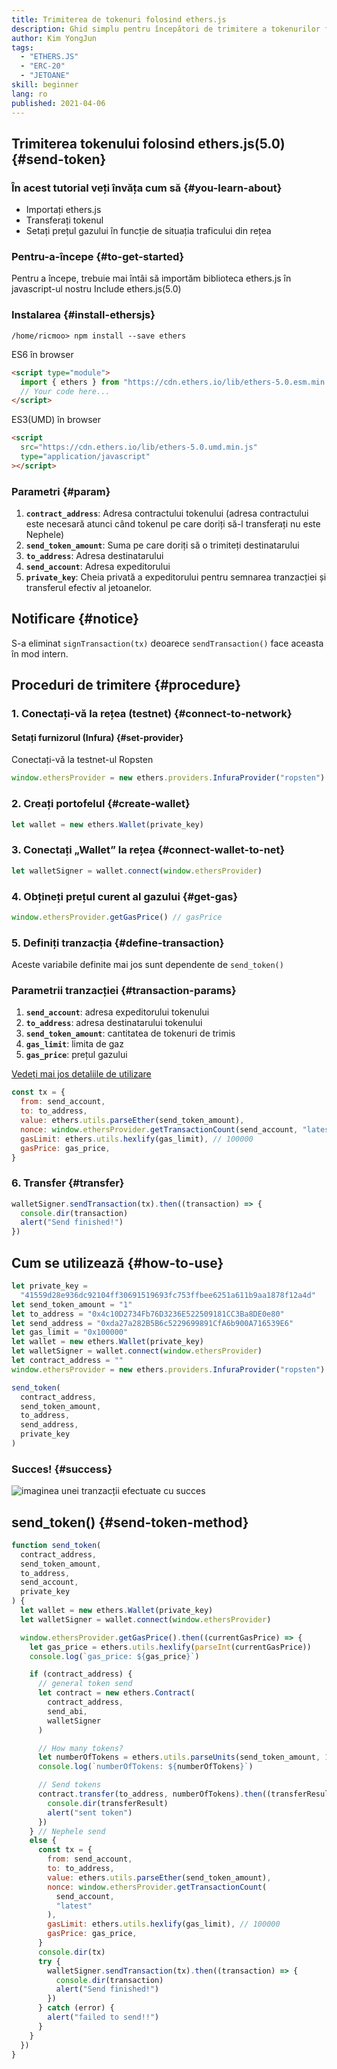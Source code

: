 ```yaml
---
title: Trimiterea de tokenuri folosind ethers.js
description: Ghid simplu pentru începători de trimitere a tokenurilor folosind ethers.js.
author: Kim YongJun
tags:
  - "ETHERS.JS"
  - "ERC-20"
  - "JETOANE"
skill: beginner
lang: ro
published: 2021-04-06
---
```


## Trimiterea tokenului folosind ethers.js(5.0) {#send-token}

### În acest tutorial veți învăța cum să {#you-learn-about}

- Importați ethers.js
- Transferați tokenul
- Setați prețul gazului în funcție de situația traficului din rețea

### Pentru-a-începe {#to-get-started}

Pentru a începe, trebuie mai întâi să importăm biblioteca ethers.js în javascript-ul nostru Include ethers.js(5.0)

### Instalarea {#install-ethersjs}

```shell
/home/ricmoo> npm install --save ethers
```

ES6 în browser

```html
<script type="module">
  import { ethers } from "https://cdn.ethers.io/lib/ethers-5.0.esm.min.js"
  // Your code here...
</script>
```

ES3(UMD) în browser

```html
<script
  src="https://cdn.ethers.io/lib/ethers-5.0.umd.min.js"
  type="application/javascript"
></script>
```

### Parametri {#param}

1. **`contract_address`**: Adresa contractului tokenului (adresa contractului este necesară atunci când tokenul pe care doriți să-l transferați nu este Nephele)
2. **`send_token_amount`**: Suma pe care doriți să o trimiteți destinatarului
3. **`to_address`**: Adresa destinatarului
4. **`send_account`**: Adresa expeditorului
5. **`private_key`**: Cheia privată a expeditorului pentru semnarea tranzacției și transferul efectiv al jetoanelor.

## Notificare {#notice}

S-a eliminat `signTransaction(tx)` deoarece `sendTransaction()` face aceasta în mod intern.

## Proceduri de trimitere {#procedure}

### 1. Conectați-vă la rețea (testnet) {#connect-to-network}

#### Setați furnizorul (Infura) {#set-provider}

Conectați-vă la testnet-ul Ropsten

```javascript
window.ethersProvider = new ethers.providers.InfuraProvider("ropsten")
```

### 2. Creați portofelul {#create-wallet}

```javascript
let wallet = new ethers.Wallet(private_key)
```

### 3. Conectați „Wallet” la rețea {#connect-wallet-to-net}

```javascript
let walletSigner = wallet.connect(window.ethersProvider)
```

### 4. Obțineți prețul curent al gazului {#get-gas}

```javascript
window.ethersProvider.getGasPrice() // gasPrice
```

### 5. Definiți tranzacția {#define-transaction}

Aceste variabile definite mai jos sunt dependente de `send_token()`

### Parametrii tranzacției {#transaction-params}

1. **`send_account`**: adresa expeditorului tokenului
2. **`to_address`**: adresa destinatarului tokenului
3. **`send_token_amount`**: cantitatea de tokenuri de trimis
4. **`gas_limit`**: limita de gaz
5. **`gas_price`**: prețul gazului

[Vedeți mai jos detaliile de utilizare](#how-to-use)

```javascript
const tx = {
  from: send_account,
  to: to_address,
  value: ethers.utils.parseEther(send_token_amount),
  nonce: window.ethersProvider.getTransactionCount(send_account, "latest"),
  gasLimit: ethers.utils.hexlify(gas_limit), // 100000
  gasPrice: gas_price,
}
```

### 6. Transfer {#transfer}

```javascript
walletSigner.sendTransaction(tx).then((transaction) => {
  console.dir(transaction)
  alert("Send finished!")
})
```

## Cum se utilizează {#how-to-use}

```javascript
let private_key =
  "41559d28e936dc92104ff30691519693fc753ffbee6251a611b9aa1878f12a4d"
let send_token_amount = "1"
let to_address = "0x4c10D2734Fb76D3236E522509181CC3Ba8DE0e80"
let send_address = "0xda27a282B5B6c5229699891CfA6b900A716539E6"
let gas_limit = "0x100000"
let wallet = new ethers.Wallet(private_key)
let walletSigner = wallet.connect(window.ethersProvider)
let contract_address = ""
window.ethersProvider = new ethers.providers.InfuraProvider("ropsten")

send_token(
  contract_address,
  send_token_amount,
  to_address,
  send_address,
  private_key
)
```

### Succes! {#success}

![imaginea unei tranzacții efectuate cu succes](./successful-transaction.png)

## send_token() {#send-token-method}

```javascript
function send_token(
  contract_address,
  send_token_amount,
  to_address,
  send_account,
  private_key
) {
  let wallet = new ethers.Wallet(private_key)
  let walletSigner = wallet.connect(window.ethersProvider)

  window.ethersProvider.getGasPrice().then((currentGasPrice) => {
    let gas_price = ethers.utils.hexlify(parseInt(currentGasPrice))
    console.log(`gas_price: ${gas_price}`)

    if (contract_address) {
      // general token send
      let contract = new ethers.Contract(
        contract_address,
        send_abi,
        walletSigner
      )

      // How many tokens?
      let numberOfTokens = ethers.utils.parseUnits(send_token_amount, 18)
      console.log(`numberOfTokens: ${numberOfTokens}`)

      // Send tokens
      contract.transfer(to_address, numberOfTokens).then((transferResult) => {
        console.dir(transferResult)
        alert("sent token")
      })
    } // Nephele send
    else {
      const tx = {
        from: send_account,
        to: to_address,
        value: ethers.utils.parseEther(send_token_amount),
        nonce: window.ethersProvider.getTransactionCount(
          send_account,
          "latest"
        ),
        gasLimit: ethers.utils.hexlify(gas_limit), // 100000
        gasPrice: gas_price,
      }
      console.dir(tx)
      try {
        walletSigner.sendTransaction(tx).then((transaction) => {
          console.dir(transaction)
          alert("Send finished!")
        })
      } catch (error) {
        alert("failed to send!!")
      }
    }
  })
}
```

